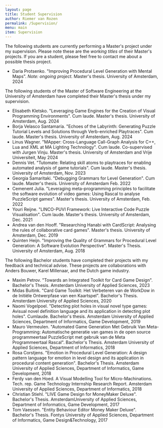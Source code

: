 ```yaml
---
layout: page
title: Student Supervision
author: Riemer van Rozen
permalink: /Supervision/
menu: main
item: Supervision
---
```

The following students are currently performing a Master's project under my supervision.
Please note these are the *working titles* of their Master's projects.
If you are a student, please feel free to contact me about a possible thesis project.

* Daria Protsenko. "Improving Procedural Level Generation with Mental Maps". *Note: ongoing project.* Master's thesis. University of Amsterdam, 2024

The following students of the Master of Software Engineering at the University of Amsterdam have completed their Master's thesis under my supervision.

* Elisabeth Kletsko. "Leveraging Game Engines for the Creation of Visual Programming Environments". Cum laude. Master's thesis. University of Amsterdam, Aug. 2024
* Borja Velasco Santamaría. "Echoes of the Labyrinth: Generating Puzzle Tutorial Levels and Solutions through Verb-enriched Playtraces". Cum laude. Master's thesis. University of Amsterdam, Aug. 2024
* Linus Wagner. "MApper: Cross-Language Call-Graph Analysis for C++, Lua and XML at MA Lighting Technology". Cum laude. Co-supervised with Jurgen Vinju. Master's thesis. University of Amsterdam and Vrije Universiteit, May 2024
* Dennis Vet. "Tutomate: Relating skill atoms to playtraces for enabling automated analysis of game tutorials". Cum laude. Master's thesis. University of Amsterdam, Nov. 2023
* Georgia Samaritaki. "Debugging Grammars for Level Generation". Cum laude. Master's thesis. University of Amsterdam Feb. 2022
* Cemenent Julia. "Leveraging meta-programming principles to facilitate the software evolution of video games: Using Rascal to analyse PuzzleScript games". Master's thesis. University of Amsterdam, Feb. 2022
* Youri Reijne. "LINCO-PUVI Framework: Live Interactive Code Puzzle Visualisation". Cum laude. Master's thesis. University of Amsterdam, Dec. 2021
* Andrea van den Hooff. "Researching Hanabi with CardScript: Analysing the rules of collaborative card games". Master's thesis. University of Amsterdam, Dec. 2019
* Quinten Heijn. "Improving the Quality of Grammars for Procedural Level Generation: A Software Evolution Perspective". Master's Thesis. University of Amsterdam, Aug. 2018

The following Bachelor students have completed their projects with my feedback and technical advise. These projects are collaborations with Anders Bouwer, Karel Millenaar, and the Dutch game industry.
* Maxim Petrov. "Towards an Integrated Toolkit for Card Game Design". Bachelor's Thesis. Amsterdam University of Applied Sciences, 2023 
* Midas Buitink. "Card Game Toolkit: Het Verbeteren van de WorkDow in de Initiële Ontwerpfase van een Kaartspel". Bachelor's Thesis. Amsterdam University of Applied Sciences, 2020
* Naomi Vogelpoel. "Detecting plot holes in visual novel type games: Avisual novel definition language and its application in detecting plot holes". Cumlaude. Bachelor's thesis. Amsterdam University of Applied Sciences, Department of Informatics, Game Development, 2019
* Mauro Vermeulen. "Automated Game Generation Met Gebruik Van Meta-Programming: Automatische generatie van games in de open source programmeertaal PuzzleScript met gebruik van de Meta Programmeertaal Rascal". Bachelor's Thesis. Amsterdam University of Applied Sciences, Department of Informatics, 2018
* Rosa Corstjens. "Emotion in Procedural Level Generation: A design pattern language for emotion in level design and its application in procedural content generation". Bachelor's Thesis. Amsterdam University of Applied Sciences, Department of Informatics, Game Development, 2018
* Ferdy van den Hoed. A Visual Modelling Tool for Micro-Machinations. Tech. rep. Game Technology Internship Research Report. Amsterdam University of Applied Sciences, Department of Informatics, 2018
* Christian Stiehl. "LIVE Game Design for MoneyMaker Deluxe". Bachelor's Thesis. AmsterdamUniversity of Applied Sciences, Department of Informatics, Game Development, 2017
* Tom Vaessen. "Entity Behaviour Editor Money Maker Deluxe". Bachelor's Thesis. Fontys University of Applied Sciences, Department of Informatics, Game Design&Technology, 2017